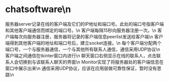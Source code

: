 # chatsoftware\n
服务器server记录在线的客户端及它们的IP地址和端口号。此处的端口号指客户端和其他客户端通信而绑定的端口号。\n
客户端每隔15秒向服务器注册一次。\n
客户端每次向服务器注册，服务器将记录的客户端信息peerlist发送给客户端\n
客户端得到其他客户端的地址和端口号后，建立socket连接。\n
每个客户端分配两个端口号，一个与服务器通信，一个与其他所有联系人通信，通信采用UDP协议\n
客户端之间通信在tkinter窗口内进行\n
聊天窗口右侧显示在线的联系人，点击联系人会切换到与该联系人聊天的界面\n
Monitor实现了将服务器处的客户端信息在窗口中展示出来\n
通信采用UDP协议，应该在应用层做可靠性保证，暂时没有思路\n
